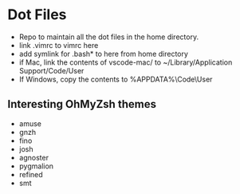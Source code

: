 # Dot Files

  - Repo to maintain all the dot files in the home directory.
  - link .vimrc to vimrc here 
  - add symlink for .bash* to here from home directory
  - if Mac, link the contents of vscode-mac/ to ~/Library/Application Support/Code/User 
  - If Windows, copy the contents to %APPDATA%\Code\User

## Interesting OhMyZsh themes
  - amuse
  - gnzh
  - fino
  - josh
  - agnoster
  - pygmalion
  - refined
  - smt
